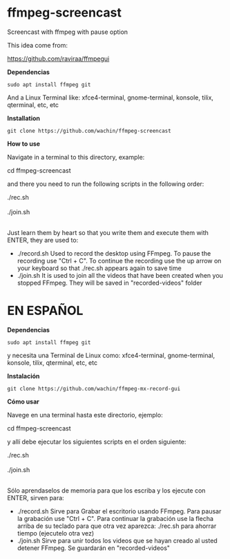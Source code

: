 # ffmpeg-screencast
Screencast with ffmpeg with pause option

This idea come from:

https://github.com/raviraa/ffmpegui



**Dependencias**

```sudo apt install ffmpeg git```

And a Linux Terminal like: xfce4-terminal, gnome-terminal, konsole, tilix, qterminal, etc, etc

**Installation**

```git clone https://github.com/wachin/ffmpeg-screencast```



**How to use**

Navigate in a terminal to this directory, example:

cd ffmpeg-screencast

and there you need to run the following scripts in the following order:

./rec.sh
<br> <br/>
./join.sh
<br> <br/>

Just learn them by heart so that you write them and execute them with ENTER, they are used to:

* ./record.sh Used to record the desktop using FFmpeg. To pause the recording use "Ctrl + C". To continue the recording use the up arrow on your keyboard so that ./rec.sh appears again to save time
* ./join.sh It is used to join all the videos that have been created when you stopped FFmpeg. They will be saved in "recorded-videos" folder


# EN ESPAÑOL

**Dependencias**

```sudo apt install ffmpeg git```

y necesita una Terminal de Linux como: xfce4-terminal, gnome-terminal, konsole, tilix, qterminal, etc, etc

**Instalación**

```git clone https://github.com/wachin/ffmpeg-mx-record-gui```

**Cómo usar**

Navege en una terminal hasta este directorio, ejemplo:

cd ffmpeg-screencast

y allí debe ejecutar los siguientes scripts en el orden siguiente:

./rec.sh
<br> <br/>
./join.sh
<br> <br/>

Sólo aprendaselos de memoria para que los escriba y los ejecute con ENTER, sirven para:

* ./record.sh Sirve para Grabar el escritorio usando FFmpeg. Para pausar la grabación use "Ctrl + C". Para continuar la grabación use la flecha arriba de su teclado para que otra vez aparezca: ./rec.sh para ahorrar tiempo (ejecutelo otra vez)
* ./join.sh Sirve para unir todos los videos que se hayan creado al usted detener FFmpeg. Se guardarán en "recorded-videos"







